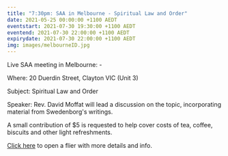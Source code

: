 ```yaml
---
title: "7:30pm: SAA in Melbourne - Spiritual Law and Order"
date: 2021-05-25 00:00:00 +1100 AEDT
eventstart: 2021-07-30 19:30:00 +1100 AEDT
eventend: 2021-07-30 22:00:00 +1100 AEDT
expirydate: 2021-07-30 22:00:00 +1100 AEDT
img: images/melbourneID.jpg
---
```


Live SAA meeting in Melbourne: -

Where: 20 Duerdin Street, Clayton VIC (Unit 3)

Subject: Spiritual Law and Order

Speaker: Rev. David Moffat will lead a discussion on the topic, incorporating material from Swedenborg's writings.

A small contribution of $5 is requested to help cover costs of tea, coffee, biscuits and other light refreshments.

[Click here](https://static.swedenborg.com.au/pdf/fliers/melb20210730.pdf) to open a flier with more details and info.